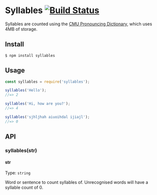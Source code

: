 # Syllables [![Build Status](https://api.travis-ci.com/f-a-r-a-z/syllables.svg?branch=master)](https://travis-ci.com/f-a-r-a-z/syllables)

Syllables are counted using the [CMU Pronouncing Dictionary](https://en.wikipedia.org/wiki/CMU_Pronouncing_Dictionary), which uses 4MB of storage.

## Install

```
$ npm install syllables
```


## Usage

```js
const syllables = require('syllables');

syllables('Hello');
//=> 2

syllables('Hi, how are you?');
//=> 4

syllables('sjhljhah aiuoihdal ijiajl');
//=> 0
```


## API

### syllables(str)

#### str

Type: `string`

Word or sentence to count syllables of. Unrecognised words will have a syllable count of 0.
